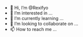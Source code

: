 - 👋 Hi, I’m @Rexifyo
- 👀 I’m interested in ...
- 🌱 I’m currently learning ...
- 💞️ I’m looking to collaborate on ...
- 📫 How to reach me ...

<!---
Rexifyo/Rexifyo is a ✨ special ✨ repository because its `README.md` (this file) appears on your GitHub profile.
You can click the Preview link to take a look at your changes.
--->
